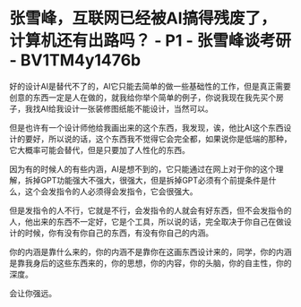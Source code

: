 # 张雪峰，互联网已经被AI搞得残废了，计算机还有出路吗？ - P1 - 张雪峰谈考研 - BV1TM4y1476b

好的设计AI是替代不了的，AI它只能去简单的做一些基础性的工作，但是真正需要创意的东西一定是人在做的，就我给你举个简单的例子，你说我现在我先买个房子，我找AI给我设计一张装修图纸能不能设计，当然可以。

但是也许有一个设计师他给我画出来的这个东西，我发现，诶，他比AI这个东西设计的要好，所以说的话，这个东西我不觉得它会完全都，如果说你是低端的那种，它大概率可能会替代，但是只要加了人性化的东西。

因为有的时候人的有些内涵，AI是想不到的，它只能通过在网上对于你的这个理解，拆掉GPT功能强大不强大，很强大，但是拆掉GPT必须有个前提条件是什么，这个会发指令的人必须得会发指令，它会很强大。

但是发指令的人不行，它就是不行，会发指令的人就会有好东西，但不会发指令的人，他出来的东西不一定好，它是个工具，所以说的话，完全取决于你自己在做设计的时候，你有没有你自己的东西，有没有你自己的内涵。

你的内涵是靠什么来的，你的内涵不是靠你在这画东西设计来的，同学，你的内涵是靠我身后的这些东西来的，你的思想，你的内容，你的头脑，你的自主性，你的深度。

会让你强远。